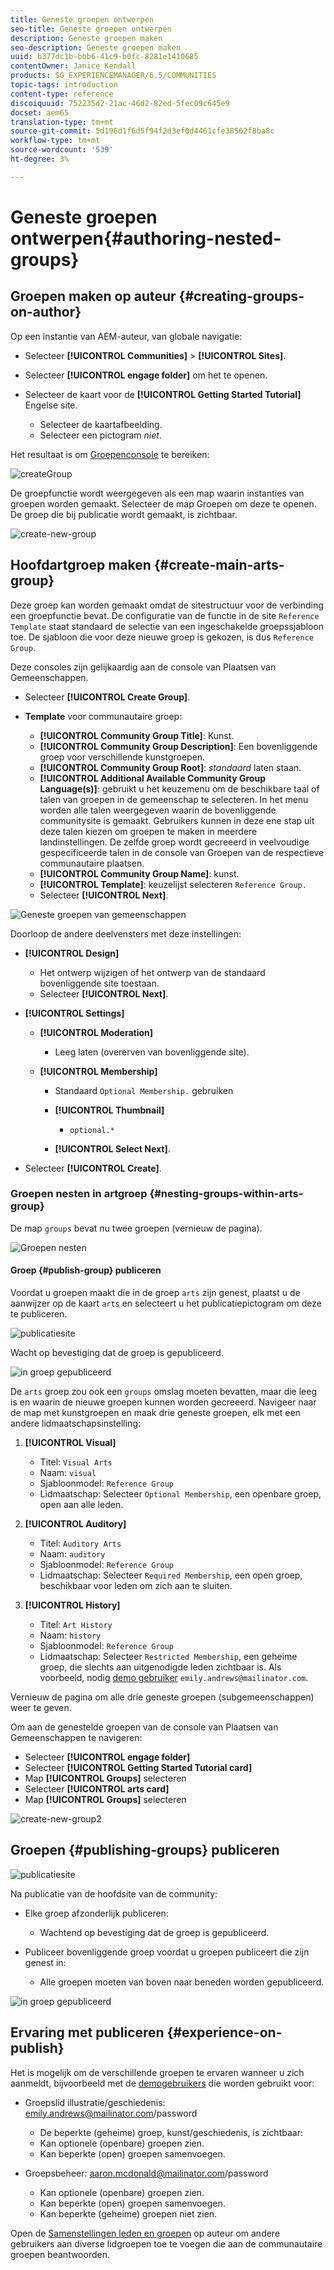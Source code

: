 ```yaml
---
title: Geneste groepen ontwerpen
seo-title: Geneste groepen ontwerpen
description: Geneste groepen maken
seo-description: Geneste groepen maken
uuid: b377dc1b-bbb6-41c9-b0fc-8281e1410685
contentOwner: Janice Kendall
products: SG_EXPERIENCEMANAGER/6.5/COMMUNITIES
topic-tags: introduction
content-type: reference
discoiquuid: 752235d2-21ac-46d2-82ed-5fec09c645e9
docset: aem65
translation-type: tm+mt
source-git-commit: 5d196d1f6d5f94f2d3ef0d4461cfe38562f8ba8c
workflow-type: tm+mt
source-wordcount: '539'
ht-degree: 3%

---
```



# Geneste groepen ontwerpen{#authoring-nested-groups}

## Groepen maken op auteur {#creating-groups-on-author}

Op een instantie van AEM-auteur, van globale navigatie:

* Selecteer **[!UICONTROL Communities]** > **[!UICONTROL Sites]**.
* Selecteer **[!UICONTROL engage folder]** om het te openen.
* Selecteer de kaart voor de **[!UICONTROL Getting Started Tutorial]** Engelse site.

   * Selecteer de kaartafbeelding.
   * Selecteer een pictogram *niet*.

Het resultaat is om [Groepenconsole](/help/communities/groups.md) te bereiken:

![createGroup](assets/create-group.png)

De groepfunctie wordt weergegeven als een map waarin instanties van groepen worden gemaakt. Selecteer de map Groepen om deze te openen. De groep die bij publicatie wordt gemaakt, is zichtbaar.

![create-new-group](assets/create-new-group.png)

## Hoofdartgroep maken {#create-main-arts-group}

Deze groep kan worden gemaakt omdat de sitestructuur voor de verbinding een groepfunctie bevat. De configuratie van de functie in de site `Reference Template` staat standaard de selectie van een ingeschakelde groepssjabloon toe. De sjabloon die voor deze nieuwe groep is gekozen, is dus `Reference Group`.

Deze consoles zijn gelijkaardig aan de console van Plaatsen van Gemeenschappen.

* Selecteer **[!UICONTROL Create Group]**.

* **Template** voor communautaire groep:

   * **[!UICONTROL Community Group Title]**: Kunst.
   * **[!UICONTROL Community Group Description]**: Een bovenliggende groep voor verschillende kunstgroepen.
   * **[!UICONTROL Community Group Root]**:  *standaard* laten staan.
   * **[!UICONTROL Additional Available Community Group Language(s)]**: gebruikt u het keuzemenu om de beschikbare taal of talen van groepen in de gemeenschap te selecteren. In het menu worden alle talen weergegeven waarin de bovenliggende communitysite is gemaakt. Gebruikers kunnen in deze ene stap uit deze talen kiezen om groepen te maken in meerdere landinstellingen. De zelfde groep wordt gecreeerd in veelvoudige gespecificeerde talen in de console van Groepen van de respectieve communautaire plaatsen.
   * **[!UICONTROL Community Group Name]**: kunst.
   * **[!UICONTROL Template]**: keuzelijst selecteren  `Reference Group.`
   * Selecteer **[!UICONTROL Next]**.

![Geneste groepen van gemeenschappen](assets/parent-to-nestedgroup.png)

Doorloop de andere deelvensters met deze instellingen:

* **[!UICONTROL Design]**

   * Het ontwerp wijzigen of het ontwerp van de standaard bovenliggende site toestaan.
   * Selecteer **[!UICONTROL Next]**.

* **[!UICONTROL Settings]**

   * **[!UICONTROL Moderation]**

      * Leeg laten (overerven van bovenliggende site).
   * **[!UICONTROL Membership]**

      * Standaard `Optional Membership.` gebruiken

      * **[!UICONTROL Thumbnail]**
         * `optional.*`
      * **[!UICONTROL Select Next]**.



* Selecteer **[!UICONTROL Create]**.

### Groepen nesten in artgroep {#nesting-groups-within-arts-group}

De map `groups` bevat nu twee groepen (vernieuw de pagina).

![Groepen nesten](assets/create-community-group.png)

#### Groep {#publish-group} publiceren

Voordat u groepen maakt die in de groep `arts` zijn genest, plaatst u de aanwijzer op de kaart `arts` en selecteert u het publicatiepictogram om deze te publiceren.

![publicatiesite](assets/publish-site.png)

Wacht op bevestiging dat de groep is gepubliceerd.

![in groep gepubliceerd](assets/group-published.png)

De `arts` groep zou ook een `groups` omslag moeten bevatten, maar die leeg is en waarin de nieuwe groepen kunnen worden gecreeerd. Navigeer naar de map met kunstgroepen en maak drie geneste groepen, elk met een andere lidmaatschapsinstelling:

1. **[!UICONTROL Visual]**

   * Titel: `Visual Arts`
   * Naam: `visual`
   * Sjabloonmodel: `Reference Group`
   * Lidmaatschap: Selecteer `Optional Membership`, een openbare groep, open aan alle leden.

1. **[!UICONTROL Auditory]**

   * Titel: `Auditory Arts`
   * Naam: `auditory`
   * Sjabloonmodel: `Reference Group`
   * Lidmaatschap: Selecteer `Required Membership`, een open groep, beschikbaar voor leden om zich aan te sluiten.

1. **[!UICONTROL History]**

   * Titel: `Art History`
   * Naam: `history`
   * Sjabloonmodel: `Reference Group`
   * Lidmaatschap: Selecteer `Restricted Membership`, een geheime groep, die slechts aan uitgenodigde leden zichtbaar is. Als voorbeeld, nodig [demo gebruiker](/help/communities/tutorials.md#demo-users) `emily.andrews@mailinator.com`.

Vernieuw de pagina om alle drie geneste groepen (subgemeenschappen) weer te geven.

Om aan de genestelde groepen van de console van Plaatsen van Gemeenschappen te navigeren:

* Selecteer **[!UICONTROL engage folder]**
* Selecteer **[!UICONTROL Getting Started Tutorial card]**
* Map **[!UICONTROL Groups]** selecteren
* Selecteer **[!UICONTROL arts card]**
* Map **[!UICONTROL Groups]** selecteren

![create-new-group2](assets/create-new-group2.png)

## Groepen {#publishing-groups} publiceren

![publicatiesite](assets/publish-site.png)

Na publicatie van de hoofdsite van de community:

* Elke groep afzonderlijk publiceren:

   * Wachtend op bevestiging dat de groep is gepubliceerd.

* Publiceer bovenliggende groep voordat u groepen publiceert die zijn genest in:

   * Alle groepen moeten van boven naar beneden worden gepubliceerd.

![in groep gepubliceerd](assets/group-published.png)

## Ervaring met publiceren {#experience-on-publish}

Het is mogelijk om de verschillende groepen te ervaren wanneer u zich aanmeldt, bijvoorbeeld met de [demogebruikers](/help/communities/tutorials.md#demo-users) die worden gebruikt voor:

* Groepslid illustratie/geschiedenis: emily.andrews@mailinator.com/password
   * De beperkte (geheime) groep, kunst/geschiedenis, is zichtbaar:
   * Kan optionele (openbare) groepen zien.
   * Kan beperkte (open) groepen samenvoegen.

* Groepsbeheer: aaron.mcdonald@mailinator.com/password

   * Kan optionele (openbare) groepen zien.
   * Kan beperkte (open) groepen samenvoegen.
   * Kan beperkte (geheime) groepen niet zien.

Open de [Samenstellingen leden en groepen](/help/communities/members.md) op auteur om andere gebruikers aan diverse lidgroepen toe te voegen die aan de communautaire groepen beantwoorden.

